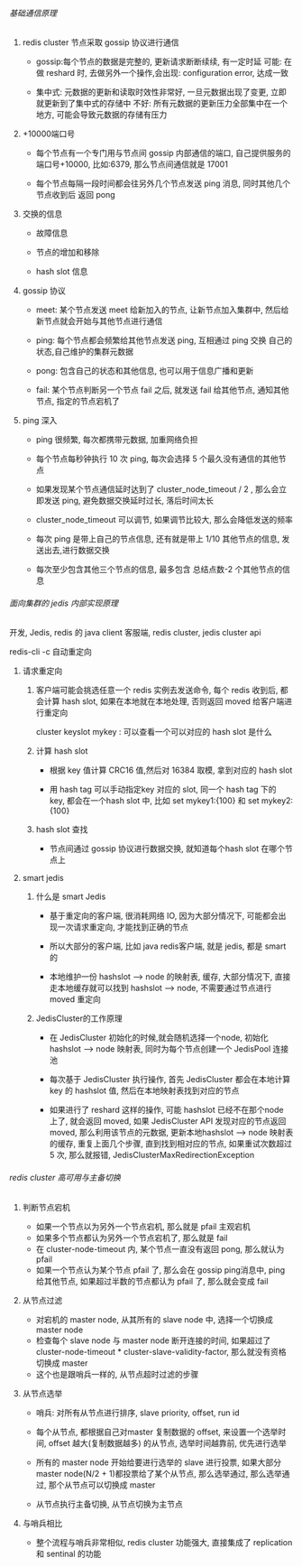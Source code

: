 ###### 基础通信原理

1. redis cluster 节点采取 gossip 协议进行通信
   + gossip:每个节点的数据是完整的, 更新请求断断续续, 有一定时延  可能: 在做 reshard 时, 去做另外一个操作,会出现: configuration error, 达成一致
   
   + 集中式: 元数据的更新和读取时效性非常好, 一旦元数据出现了变更, 立即就更新到了集中式的存储中   不好: 所有元数据的更新压力全部集中在一个地方, 可能会导致元数据的存储有压力
2. +10000端口号
   
   + 每个节点有一个专门用与节点间 gossip 内部通信的端口, 自己提供服务的端口号+10000, 比如:6379, 那么节点间通信就是 17001
   
   + 每个节点每隔一段时间都会往另外几个节点发送 ping 消息, 同时其他几个节点收到后 返回 pong
3. 交换的信息
   + 故障信息
   
   + 节点的增加和移除
   
   + hash slot 信息

2. gossip 协议
   + meet: 某个节点发送 meet 给新加入的节点, 让新节点加入集群中, 然后给新节点就会开始与其他节点进行通信
   
   + ping: 每个节点都会频繁给其他节点发送 ping, 互相通过 ping 交换 自己的状态,自己维护的集群元数据
   
   + pong: 包含自己的状态和其他信息, 也可以用于信息广播和更新
   
   + fail: 某个节点判断另一个节点 fail 之后, 就发送 fail 给其他节点, 通知其他节点, 指定的节点宕机了
   
2. ping 深入

   + ping 很频繁, 每次都携带元数据, 加重网络负担

   + 每个节点每秒钟执行 10 次 ping, 每次会选择 5 个最久没有通信的其他节点

   + 如果发现某个节点通信延时达到了 cluster_node_timeout / 2 , 那么会立即发送 ping, 避免数据交换延时过长, 落后时间太长

   + cluster_node_timeout 可以调节, 如果调节比较大, 那么会降低发送的频率

   + 每次 ping 是带上自己的节点信息, 还有就是带上 1/10 其他节点的信息, 发送出去,进行数据交换

   + 每次至少包含其他三个节点的信息, 最多包含 总结点数-2 个其他节点的信息





###### 面向集群的 jedis 内部实现原理

开发, Jedis, redis 的 java client 客服端, redis cluster, jedis cluster api                      

redis-cli -c 自动重定向

1. 请求重定向

   1. 客户端可能会挑选任意一个 redis 实例去发送命令, 每个 redis 收到后, 都会计算 hash slot, 如果在本地就在本地处理, 否则返回 moved 给客户端进行重定向

      cluster keyslot mykey : 可以查看一个可以对应的 hash slot 是什么

   2. 计算 hash slot

      + 根据 key 值计算 CRC16 值,然后对 16384 取模, 拿到对应的 hash slot

      + 用 hash tag 可以手动指定key 对应的 slot, 同一个 hash tag 下的 key, 都会在一个hash slot 中, 比如 set mykey1:{100} 和 set mykey2:{100}

   3. hash slot 查找

      + 节点间通过 gossip 协议进行数据交换, 就知道每个hash slot 在哪个节点上

2. smart jedis

   1. 什么是 smart Jedis

      + 基于重定向的客户端, 很消耗网络 IO, 因为大部分情况下, 可能都会出现一次请求重定向, 才能找到正确的节点

      + 所以大部分的客户端, 比如 java redis客户端, 就是 jedis, 都是 smart 的

      + 本地维护一份 hashslot —> node 的映射表, 缓存, 大部分情况下, 直接走本地缓存就可以找到 hashslot —> node, 不需要通过节点进行 moved 重定向

   2. JedisCluster的工作原理

      - 在 JedisCluster 初始化的时候,就会随机选择一个node, 初始化 hashslot —> node 映射表, 同时为每个节点创建一个 JedisPool 连接池

      - 每次基于 JedisCluster 执行操作, 首先 JedisCluster 都会在本地计算 key 的 hashslot 值, 然后在本地映射表找到对应的节点
      - 如果进行了 reshard 这样的操作, 可能 hashslot 已经不在那个node 上了, 就会返回 moved, 如果 JedisCluster API 发现对应的节点返回 moved, 那么利用该节点的元数据, 更新本地hashslot —> node 映射表的缓存, 重复上面几个步骤, 直到找到相对应的节点, 如果重试次数超过 5 次, 那么就报错, JedisClusterMaxRedirectionException





###### redis cluster 高可用与主备切换

1. 判断节点宕机

   + 如果一个节点以为另外一个节点宕机, 那么就是 pfail 主观宕机
   + 如果多个节点都认为另外一个节点宕机了, 那么就是 fail
   + 在 cluster-node-timeout 内, 某个节点一直没有返回 pong, 那么就认为 pfail
   + 如果一个节点认为某个节点 pfail 了, 那么会在 gossip ping消息中, ping 给其他节点, 如果超过半数的节点都认为 pfail 了, 那么就会变成 fail

2. 从节点过滤

   + 对宕机的 master node, 从其所有的 slave node 中, 选择一个切换成 master node
   + 检查每个 slave node 与 master node 断开连接的时间, 如果超过了 cluster-node-timeout * cluster-slave-validity-factor, 那么就没有资格切换成 master
   + 这个也是跟哨兵一样的, 从节点超时过滤的步骤

3. 从节点选举

   + 哨兵: 对所有从节点进行排序, slave priority, offset, run id

   + 每个从节点, 都根据自己对master 复制数据的 offset, 来设置一个选举时间, offset 越大(复制数据越多) 的从节点, 选举时间越靠前, 优先进行选举

   + 所有的 master node 开始给要进行选举的 slave 进行投票, 如果大部分 master node(N/2 + 1)都投票给了某个从节点, 那么选举通过, 那么选举通过, 那个从节点可以切换成 master

   + 从节点执行主备切换, 从节点切换为主节点

4. 与哨兵相比
   + 整个流程与哨兵非常相似, redis cluster 功能强大, 直接集成了 replication 和 sentinal 的功能

